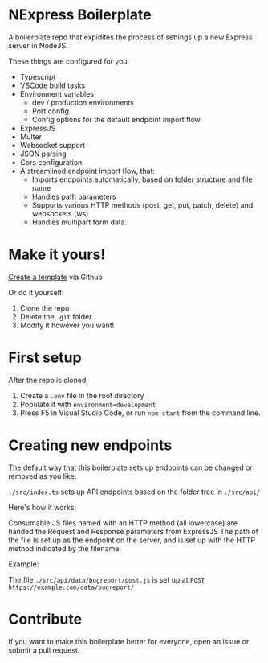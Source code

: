 # NExpress Boilerplate

A boilerplate repo that expidites the process of settings up a new Express server in NodeJS.

These things are configured for you:
- Typescript
- VSCode build tasks
- Environment variables
    - dev / production environments
    - Port config
    - Config options for the default endpoint import flow 
- ExpressJS
- Multer
- Websocket support
- JSON parsing
- Cors configuration
- A streamlined endpoint import flow, that:
    - Imports endpoints automatically, based on folder structure and file name
    - Handles path parameters
    - Supports various HTTP methods (post, get, put, patch, delete) and websockets (ws)
    - Handles multipart form data.

# Make it yours!

[Create a template](https://github.com/Arlodotexe/nexpress-boilerplate/generate)  via Github

Or do it yourself:

1. Clone the repo
2. Delete the `.git` folder
3. Modify it however you want!

# First setup

After the repo is cloned, 
1. Create a `.env` file in the root directory
2. Populate it with `environment=development`
3. Press F5 in Visual Studio Code, or run `npm start` from the command line.

# Creating new endpoints
The default way that this boilerplate sets up endpoints can be changed or removed as you like.

`./src/index.ts` sets up API endpoints based on the folder tree in `./src/api/`

Here's how it works:

Consumable JS files named with an HTTP method (all lowercase) are handed the Request and Response parameters from ExpressJS
The path of the file is set up as the endpoint on the server, and is set up with the HTTP method indicated by the filename

Example:

The file `./src/api/data/bugreport/post.js` is set up at `POST https://example.com/data/bugreport/`

# Contribute 
If you want to make this boilerplate better for everyone, open an issue or submit a pull request.
